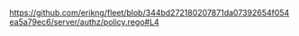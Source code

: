https://github.com/erikng/fleet/blob/344bd272180207871da07392654f054ea5a79ec6/server/authz/policy.rego#L4